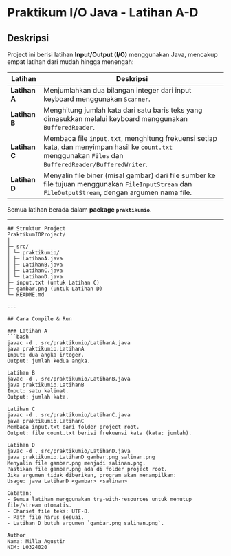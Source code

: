 # Praktikum I/O Java - Latihan A-D

## Deskripsi
Project ini berisi latihan **Input/Output (I/O)** menggunakan Java, mencakup empat latihan dari mudah hingga menengah:

| Latihan | Deskripsi |
|---------|-----------|
| **Latihan A** | Menjumlahkan dua bilangan integer dari input keyboard menggunakan `Scanner`. |
| **Latihan B** | Menghitung jumlah kata dari satu baris teks yang dimasukkan melalui keyboard menggunakan `BufferedReader`. |
| **Latihan C** | Membaca file `input.txt`, menghitung frekuensi setiap kata, dan menyimpan hasil ke `count.txt` menggunakan `Files` dan `BufferedReader/BufferedWriter`. |
| **Latihan D** | Menyalin file biner (misal gambar) dari file sumber ke file tujuan menggunakan `FileInputStream` dan `FileOutputStream`, dengan argumen nama file. |

Semua latihan berada dalam **package `praktikumio`**.

---
```
## Struktur Project
PraktikumIOProject/
│
├─ src/
│ └─ praktikumio/
│ ├─ LatihanA.java
│ ├─ LatihanB.java
│ ├─ LatihanC.java
│ └─ LatihanD.java
├─ input.txt (untuk Latihan C)
├─ gambar.png (untuk Latihan D)
└─ README.md

---

## Cara Compile & Run

### Latihan A
```bash
javac -d . src/praktikumio/LatihanA.java
java praktikumio.LatihanA
Input: dua angka integer.
Output: jumlah kedua angka.

Latihan B
javac -d . src/praktikumio/LatihanB.java
java praktikumio.LatihanB
Input: satu kalimat.
Output: jumlah kata.

Latihan C
javac -d . src/praktikumio/LatihanC.java
java praktikumio.LatihanC
Membaca input.txt dari folder project root.
Output: file count.txt berisi frekuensi kata (kata: jumlah).

Latihan D
javac -d . src/praktikumio/LatihanD.java
java praktikumio.LatihanD gambar.png salinan.png
Menyalin file gambar.png menjadi salinan.png.
Pastikan file gambar.png ada di folder project root.
Jika argumen tidak diberikan, program akan menampilkan:
Usage: java LatihanD <gambar> <salinan>

Catatan:
- Semua latihan menggunakan try-with-resources untuk menutup file/stream otomatis.
- Charset file teks: UTF-8.
- Path file harus sesuai.
- Latihan D butuh argumen `gambar.png salinan.png`.  

Author
Nama: Milla Agustin
NIM: L0324020
